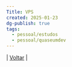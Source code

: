 ```yaml
---
Title: VPS
created: 2025-01-23
dg-publish: true
tags:
  - pessoal/estudos
  - pessoal/quaseumdev
---
```

| [Voltar](index) |
